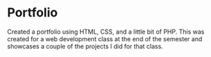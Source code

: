 # Portfolio
Created a portfolio using HTML, CSS, and a little bit of PHP.  This was created for a web development class at the end of the semester and showcases a couple of the projects I did for that class.
